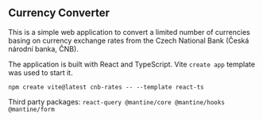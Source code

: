 ## Currency Converter

This is a simple web application to convert a limited number of currencies basing on currency exchange rates from the Czech National Bank (Česká národní banka, ČNB).

The application is built with React and TypeScript. Vite `create app` template was used to start it.
```shell
npm create vite@latest cnb-rates -- --template react-ts
```

Third party packages:
`react-query @mantine/core @mantine/hooks @mantine/form`
